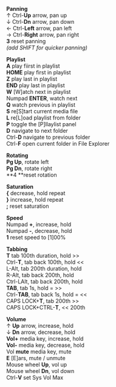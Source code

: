 **Panning**<br />
&uarr; Ctrl-**Up** arrow, pan up<br />
&darr; Ctrl-**Dn** arrow, pan down<br />
&larr; Ctrl-**Left** arrow, pan left<br />
&rarr; Ctrl-**Right** arrow, pan right<br />
**3** reset panning<br />
_(add SHIFT for quicker panning)_<br />

**Playlist**<br />
**A** play fiirst in playlist<br />
**HOME** play first in playlist<br />
**Z** play last in playlist<br />
**END** play last in playlist<br />
**W** [W]atch next in playlist<br />
Numpad **ENTER**, watch next<br />
**Q** watch previous in playlist<br />
**S** re[S]tart current media file<br />
**L** re[L]oad playlist from folder<br />
**P** toggle the [P]llaylist panel<br />
**D** navigate to next folder<br />
Ctrl-**D** navigate to previous folder<br />
Ctrl-**F** open current folder in File Explorer<br />

**Rotating**<br />
**Pg Up**, rotate left<br />
**Pg Dn**, rotate right<br />
**4 **reset rotation<br />

**Saturation**<br />
**{** decrease, hold repeat<br />
**}** increase, hold repeat<br />
**;** reset saturation<br />

**Speed**<br />
Numpad **+**, increase, hold<br />
Numpad **-**, decrease, hold<br />
**1** reset speed to [1]00%<br />

**Tabbing**<br />
**T** tab 100th duration, hold >><br />
Ctrl-**T**, tab back 100th, hold <<<br />
L-Alt, tab 200th duration, hold<br />
R-Alt, tab back 200th, hold<br />
Ctrl-LAlt, tab back 200th, hold<br />
**TAB**, tab 1s, hold = >><br />
Ctrl-**TAB**, tab back 1s, hold = <<<br />
CAPS LOCK+**T**, tab 200th >><br />
CAPS LOCK+CTRL-**T**, << 200th<br />

**Volume**<br />
&uarr; **Up** arrow, increase, hold<br />
&darr; **Dn** arrow, decrease, hold<br />
**Vol+** media key, increase, hold<br />
**Vol-** media key, decrease, hold<br />
Vol **mute** media key, mute<br />
**E** [E]ars, mute / unmute<br />
Mouse wheel **Up**, vol up<br />
Mouse wheel **Dn**, vol down<br />
Ctrl-**V** set Sys Vol Max<br />
